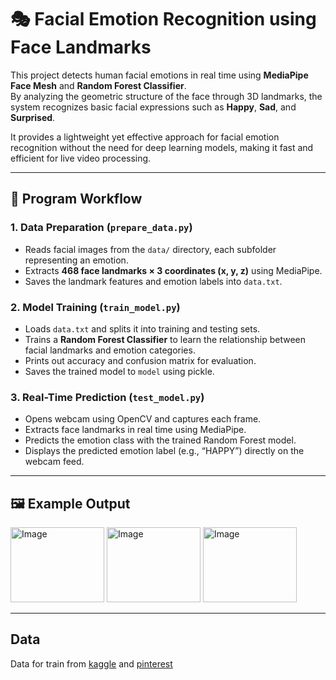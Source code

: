 # 🎭 Facial Emotion Recognition using Face Landmarks

This project detects human facial emotions in real time using **MediaPipe Face Mesh** and **Random Forest Classifier**.  
By analyzing the geometric structure of the face through 3D landmarks, the system recognizes basic facial expressions such as **Happy**, **Sad**, and **Surprised**.  

It provides a lightweight yet effective approach for facial emotion recognition without the need for deep learning models, making it fast and efficient for live video processing.

---

## 🧩 Program Workflow

### 1. Data Preparation (`prepare_data.py`)
- Reads facial images from the `data/` directory, each subfolder representing an emotion.  
- Extracts **468 face landmarks × 3 coordinates (x, y, z)** using MediaPipe.  
- Saves the landmark features and emotion labels into `data.txt`.

### 2. Model Training (`train_model.py`)
- Loads `data.txt` and splits it into training and testing sets.  
- Trains a **Random Forest Classifier** to learn the relationship between facial landmarks and emotion categories.  
- Prints out accuracy and confusion matrix for evaluation.  
- Saves the trained model to `model` using pickle.

### 3. Real-Time Prediction (`test_model.py`)
- Opens webcam using OpenCV and captures each frame.  
- Extracts face landmarks in real time using MediaPipe.  
- Predicts the emotion class with the trained Random Forest model.  
- Displays the predicted emotion label (e.g., “HAPPY”) directly on the webcam feed.

---

## 🖼️ Example Output

<img width="150" height="120" alt="Image" src="https://github.com/user-attachments/assets/6d1bcf59-6557-42b2-87f3-cdf6162b8c17" />
<img width="150" height="120" alt="Image" src="https://github.com/user-attachments/assets/78dc6a86-6590-42bc-8451-36da26d94c98" />
<img width="150" height="120" alt="Image" src="https://github.com/user-attachments/assets/c632575b-67aa-4956-b593-e0a42757a691" />

---

## Data

Data for train from [kaggle](https://www.kaggle.com/) and [pinterest](https://id.pinterest.com/)
